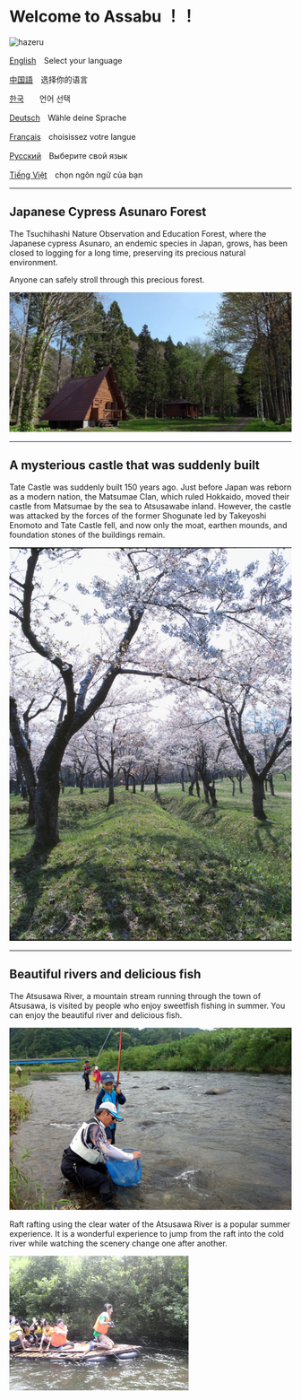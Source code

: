 # Welcome to Assabu ！！

![hazeru](/home/ishii/ドキュメント/01アーカイブ/02プレゼンテーション資料/210830政策コンペ発表/Assabu_HTML_sample/fig/hazeru.jpg)



[English](/home/ishii/ドキュメント/01アーカイブ/02プレゼンテーション資料/210830政策コンペ発表/Assabu_HTML_sample/English.html)　Select your language

[中国語](/home/ishii/ドキュメント/01アーカイブ/02プレゼンテーション資料/210830政策コンペ発表/Assabu_HTML_sample/Chinese.html)　选择你的语言

[한국](/home/ishii/ドキュメント/01アーカイブ/02プレゼンテーション資料/210830政策コンペ発表/Assabu_HTML_sample/Korea.html)　　언어 선택

[Deutsch](/home/ishii/ドキュメント/01アーカイブ/02プレゼンテーション資料/210830政策コンペ発表/Assabu_HTML_sample/German.html)　Wähle deine Sprache

[Français](/home/ishii/ドキュメント/01アーカイブ/02プレゼンテーション資料/210830政策コンペ発表/Assabu_HTML_sample/France.html)　choisissez votre langue

[Русский](/home/ishii/ドキュメント/01アーカイブ/02プレゼンテーション資料/210830政策コンペ発表/Assabu_HTML_sample/Russ.html)　Выберите свой язык

[Tiếng Việt](/home/ishii/ドキュメント/01アーカイブ/02プレゼンテーション資料/210830政策コンペ発表/Assabu_HTML_sample/vietnum.html)　chọn ngôn ngữ của bạn



------

## Japanese Cypress Asunaro Forest

The Tsuchihashi Nature Observation and Education Forest, where the Japanese cypress Asunaro, an endemic species in Japan, grows, has been closed to logging for a long time, preserving its precious natural environment.

Anyone can safely stroll through this precious forest.

![hazeru](fig/rekumori01.JPG)



------

## A mysterious castle that was suddenly built

Tate Castle was suddenly built 150 years ago. Just before Japan was reborn as a modern nation, the Matsumae Clan, which ruled Hokkaido, moved their castle from Matsumae by the sea to Atsusawabe inland. However, the castle was attacked by the forces of the former Shogunate led by Takeyoshi Enomoto and Tate Castle fell, and now only the moat, earthen mounds, and foundation stones of the buildings remain.

![hazeru](fig/tatejou.jpg)





------

## Beautiful rivers and delicious fish

The Atsusawa River, a mountain stream running through the town of Atsusawa, is visited by people who enjoy sweetfish fishing in summer. You can enjoy the beautiful river and delicious fish.

![hazeru](fig/ayu.JPG)



Raft rafting using the clear water of the Atsusawa River is a popular summer experience. It is a wonderful experience to jump from the raft into the cold river while watching the scenery change one after another.

![hazeru](fig/イカダ下り.jpg)
